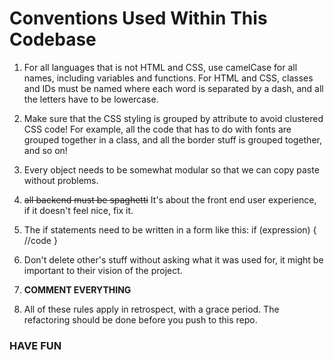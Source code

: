 ﻿# Conventions Used Within This Codebase

 1. For all languages that is not HTML and CSS, use camelCase for all names, including variables and functions. For HTML and CSS, classes and IDs must be named where each word is separated by a dash, and all the letters have to be lowercase.
 
 2. Make sure that the CSS styling is grouped by attribute to avoid clustered CSS code! For example, all the code that has to do with fonts are grouped together in a class, and all the border stuff is grouped together, and so on! 

 3. Every object needs to be somewhat modular so that we can copy paste without problems.

 4. ~~all backend must be spaghetti~~ It's about the front end user experience, if it doesn't feel nice, fix it.

 5. The if statements need to be written in a form like this:
      if (expression) {
        //code
      }

 6. Don't delete other's stuff without asking what it was used for, it might be important to their vision of the project.

 7. **COMMENT EVERYTHING**

 8. All of these rules apply in retrospect, with a grace period. The refactoring should be done before you push to this repo.

### HAVE FUN
